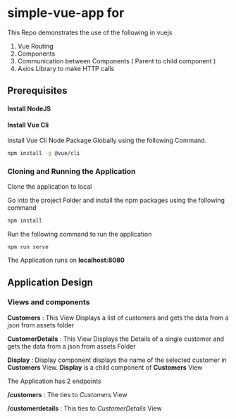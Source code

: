 # simple-vue-app for 


This Repo demonstrates the use of the following in vuejs
1. Vue Routing
2. Components
3. Communication between Components ( Parent to child component )
4. Axios Library to make HTTP calls

## Prerequisites


#### Install NodeJS 

#### Install Vue Cli 
Install Vue Cli Node Package Globally using the following Command.

```bash
npm install -g @vue/cli
```
### Cloning and Running the Application

Clone the application to local

Go into the project Folder and install the npm packages using the following command
```bash
npm install
```
Run the following command to run the application
```
npm run serve
```
The Application runs on **localhost:8080**



## Application Design


### Views and components

**Customers** : This View Displays a list of customers and gets the data from a json from assets folder

**CustomerDetails** : This View Displays the Details of a single customer and gets the data from a json from assets Folder

**Display** : Display component displays the name of the selected customer in **Customers** View. **Display** is a child component of **Customers** View



The Application has 2 endpoints

**/customers** : The ties to *Customers* View

**/customerdetails** : This ties to *CustomerDetails* View

